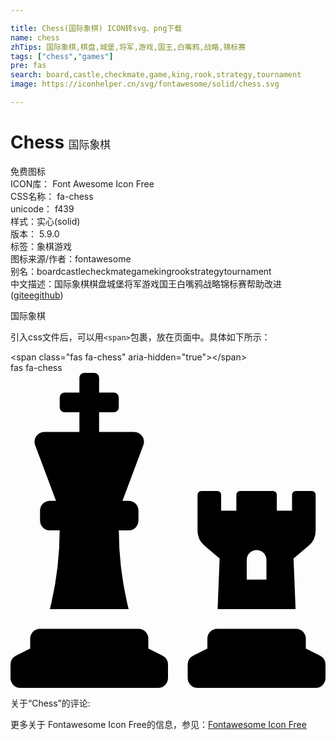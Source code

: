 ```yaml
---

title: Chess(国际象棋) ICON转svg、png下载
name: chess
zhTips: 国际象棋,棋盘,城堡,将军,游戏,国王,白嘴鸦,战略,锦标赛
tags: ["chess","games"]
pre: fas
search: board,castle,checkmate,game,king,rook,strategy,tournament
image: https://iconhelper.cn/svg/fontawesome/solid/chess.svg

---
```


# Chess  <small style="font-size: 60%;font-weight: 100">国际象棋</small>


<div class="detail-page">
<p>
<span><span class="badge-success badge">免费图标</span> </span>
<br/>
<span>
ICON库：
<span class="badge-secondary badge">Font Awesome Icon Free</span> 
</span>
<br/>
<span>
CSS名称：
<span class="badge-secondary badge">fa-chess</span> 
</span>
<br/>
<span>
unicode：
<span class="badge-secondary badge">f439</span> 
<copy-btn content='f439' btn-title=""></copy-btn>
<copy-btn :content='String.fromCodePoint(parseInt("f439", 16))' btn-title="复制U"></copy-btn>
</span><br/><span>样式：<span class="badge-light badge">实心(solid)</span></span>
<br/>
<span>
版本：
<span class="badge-secondary badge">5.9.0</span> 
</span><br/><span>标签：<span class="badge-light badge"><router-link to="/tags/chess.html">象棋</router-link></span><span class="badge-light badge"><router-link to="/tags/games.html">游戏</router-link></span></span>
<br/>
<span>图标来源/作者：<span class="badge-light badge">fontawesome</span></span> 
<br/>
<span>别名：<span class="badge-light badge">board</span><span class="badge-light badge">castle</span><span class="badge-light badge">checkmate</span><span class="badge-light badge">game</span><span class="badge-light badge">king</span><span class="badge-light badge">rook</span><span class="badge-light badge">strategy</span><span class="badge-light badge">tournament</span></span><br/><span class="zh-detail">中文描述：<span class="badge-primary badge">国际象棋</span><span class="badge-primary badge">棋盘</span><span class="badge-primary badge">城堡</span><span class="badge-primary badge">将军</span><span class="badge-primary badge">游戏</span><span class="badge-primary badge">国王</span><span class="badge-primary badge">白嘴鸦</span><span class="badge-primary badge">战略</span><span class="badge-primary badge">锦标赛</span><span class="help-link"><span>帮助改进</span>(<a href="https://gitee.com/liuwave/icon-helper/edit/master/json/fontawesome/solid/chess.json" target="_blank" rel="noopener noreferrer">gitee</a><a href="https://github.com/liuwave/icon-helper/edit/master/json/fontawesome/solid/chess.json" target="_blank" rel="noopener noreferrer">github</a></span>)</span><br/>
</p>
</div><div class="description description alert alert-light">国际象棋</div>
<div class="alert alert-dark">
  <i class="fas fa-chess fa-xs"></i>
  <i class="fas fa-chess fa-sm"></i>
  <i class="fas fa-chess fa-lg"></i>
  <i class="fas fa-chess fa-2x"></i>
  <i class="fas fa-chess fa-3x"></i>
  <i class="fas fa-chess fa-5x"></i>
  <i class="fas fa-chess fa-7x"></i>
</div>
<div>
  <p>引入css文件后，可以用<code>&lt;span&gt;</code>包裹，放在页面中。具体如下所示：    
  </p>
  <div class="alert alert-primary" style="font-size: 14px">
    &lt;span class="fas fa-chess" aria-hidden="true"&gt;&lt;/span&gt;
    <copy-btn content='<span class="fas fa-chess" aria-hidden="true"></span>'></copy-btn>
  </div>
  <div class="alert alert-secondary">
    <i class="fas fa-chess"
    style="font-size: 24px"
    aria-hidden="true"></i> fas fa-chess
    <copy-btn content="fas fa-chess" btn-title="复制图标名称"></copy-btn>
  </div>
</div>
<div id="svg" class="svg-wrap">
<svg xmlns="http://www.w3.org/2000/svg" viewBox="0 0 512 512"><path d="M74 208H64a16 16 0 0 0-16 16v16a16 16 0 0 0 16 16h15.94A535.78 535.78 0 0 1 64 384h128a535.78 535.78 0 0 1-15.94-128H192a16 16 0 0 0 16-16v-16a16 16 0 0 0-16-16h-10l33.89-90.38a16 16 0 0 0-15-21.62H144V64h24a8 8 0 0 0 8-8V40a8 8 0 0 0-8-8h-24V8a8 8 0 0 0-8-8h-16a8 8 0 0 0-8 8v24H88a8 8 0 0 0-8 8v16a8 8 0 0 0 8 8h24v32H55.09a16 16 0 0 0-15 21.62zm173.16 251.58L224 448v-16a16 16 0 0 0-16-16H48a16 16 0 0 0-16 16v16L8.85 459.58A16 16 0 0 0 0 473.89V496a16 16 0 0 0 16 16h224a16 16 0 0 0 16-16v-22.11a16 16 0 0 0-8.84-14.31zm92.77-157.78l-3.29 82.2h126.72l-3.29-82.21 24.6-20.79A32 32 0 0 0 496 256.54V198a6 6 0 0 0-6-6h-26.38a6 6 0 0 0-6 6v26h-24.71v-26a6 6 0 0 0-6-6H373.1a6 6 0 0 0-6 6v26h-24.71v-26a6 6 0 0 0-6-6H310a6 6 0 0 0-6 6v58.6a32 32 0 0 0 11.36 24.4zM384 304a16 16 0 0 1 32 0v32h-32zm119.16 155.58L480 448v-16a16 16 0 0 0-16-16H336a16 16 0 0 0-16 16v16l-23.15 11.58a16 16 0 0 0-8.85 14.31V496a16 16 0 0 0 16 16h192a16 16 0 0 0 16-16v-22.11a16 16 0 0 0-8.84-14.31z"/></svg>
</div>
<detail full-name='fa-chess'></detail>
<div>
<p>关于“Chess”的评论:</p>
</div>
<Vssue title="关于“Chess”的评论" ></Vssue>    
<div><p>更多关于  Fontawesome Icon Free的信息，参见：<a target="_blank" href="https://iconhelper.cn/fontawesome.html">Fontawesome Icon Free</a>
</p></div>
